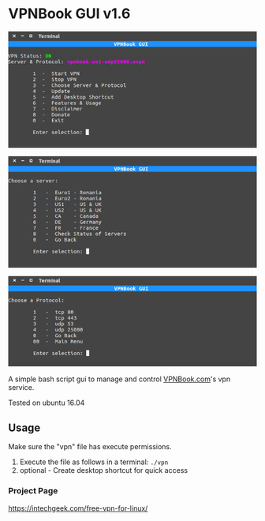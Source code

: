 # VPNBook GUI v1.6
![image](Files/vpn_settings/vpn0.png)

![image](Files/vpn_settings/vpn1.png)

![image](Files/vpn_settings/vpn2.png)

A simple bash script gui to manage and control [VPNBook.com](https://www.vpnbook.com/)'s vpn service.

Tested on ubuntu 16.04

## Usage
Make sure the "vpn" file has execute permissions.

1. Execute the file as follows in a terminal: `./vpn`
2. optional - Create desktop shortcut for quick access

### Project Page
https://intechgeek.com/free-vpn-for-linux/
